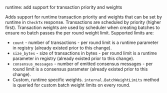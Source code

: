 runtime: add support for transaction priority and weights

Adds support for runtime transaction priority and weights that can be set by
runtime in `CheckTx` response. Transactions are scheduled by priority (higher
first). Transaction weights are used by scheduler when creating batches to
ensure no batch passes the per round weight limit. Supported limits are:

- `count` - number of transactions - per round limit is a runtime parameter in
  registry (already existed prior to this change).
- `size_bytes` - size of transactions in bytes - per round limit is a runtime
  parameter in registry (already existed prior to this change).
- `consensus_messages` - number of emitted consensus messages - per round
  limit is a consensus parameter (already existed prior to this change).
- Custom, runtime specific weights. `internal.BatchWeightLimits` method is
  queried for custom batch weight limits on every round.
